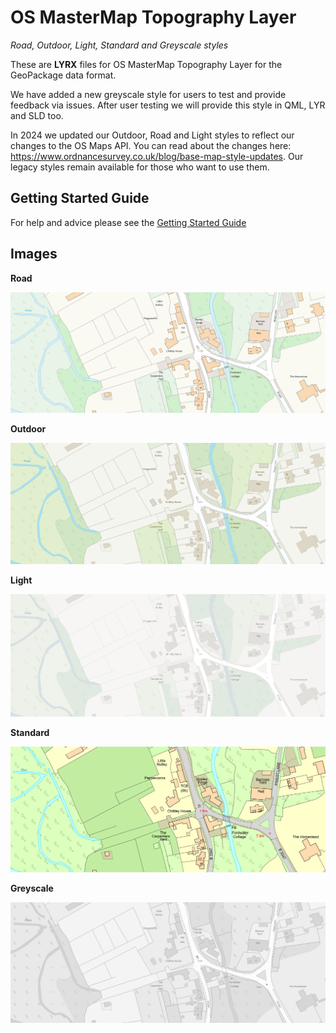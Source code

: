 # OS MasterMap Topography Layer
*Road, Outdoor, Light, Standard and Greyscale styles*

These are **LYRX** files for OS MasterMap Topography Layer for the GeoPackage data format.

We have added a new greyscale style for users to test and provide feedback via issues. After user testing we will provide this style in QML, LYR and SLD too. 

In 2024 we updated our Outdoor, Road and Light styles to reflect our changes to the OS Maps API. You can read about the changes here: https://www.ordnancesurvey.co.uk/blog/base-map-style-updates. Our legacy styles remain available for those who want to use them.

## Getting Started Guide

For help and advice please see the [Getting Started Guide](https://github.com/OrdnanceSurvey/OSMM-Topography-Layer-stylesheets/blob/master/Getting%20Started%20Guide%20-%20Styling%20OSMM%20Topography%20Layer.pdf)

## Images

**Road**

![Road style](https://github.com/OrdnanceSurvey/OSMM-Topography-Layer-stylesheets/blob/b6b889b37325a9fcc0d106bea2fcae6cab378172/Schema%20version%209/Stylesheets/Geopackage%20stylesheets/ArcGIS%20Pro%20stylesheets%20(LYRX)/images/Road1.png)


**Outdoor**

![Outdoor style](https://github.com/OrdnanceSurvey/OSMM-Topography-Layer-stylesheets/blob/b6b889b37325a9fcc0d106bea2fcae6cab378172/Schema%20version%209/Stylesheets/Geopackage%20stylesheets/ArcGIS%20Pro%20stylesheets%20(LYRX)/images/Outdoor1.png)


**Light**

![Light style](https://github.com/OrdnanceSurvey/OSMM-Topography-Layer-stylesheets/blob/b6b889b37325a9fcc0d106bea2fcae6cab378172/Schema%20version%209/Stylesheets/Geopackage%20stylesheets/ArcGIS%20Pro%20stylesheets%20(LYRX)/images/Light1.png)


**Standard**

![Standard style](https://github.com/OrdnanceSurvey/OSMM-Topography-Layer-stylesheets/blob/master/Schema%20version%209/Stylesheets/Geopackage%20stylesheets/ArcGIS%20Pro%20stylesheets%20(LYRX)/images/Standard.png)


**Greyscale**

![Greyscale style](https://github.com/OrdnanceSurvey/OSMM-Topography-Layer-stylesheets/blob/b6b889b37325a9fcc0d106bea2fcae6cab378172/Schema%20version%209/Stylesheets/Geopackage%20stylesheets/ArcGIS%20Pro%20stylesheets%20(LYRX)/images/greyscale1.png)
